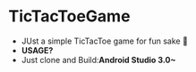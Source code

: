 # TicTacToeGame

* JUst a simple TicTacToe game for fun sake :game_die:
* **USAGE?**
* Just clone and Build:**Android Studio 3.0~**
